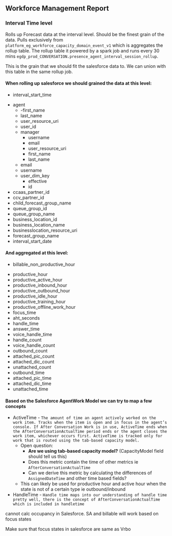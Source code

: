 ## Workforce Management Report
### Interval Time level
Rolls up Forecast data at the interval level. Should be the finest grain of the data. Pulls exclusively from `platform_eg_workforce_capacity_domain_event_v1` which is aggregates the rollup table. The rollup table it powered by a spark job and runs every 30 mins `egdp_prod_CONVERSATION.presence_agent_interval_session_rollup`. 

This is the grain that we should fit the salesforce data to. We can union with this table in the same rollup job.

#### When rolling up salesforce we should grained the data at this level:

* interval_start_time
- agent
	- -first_name
	- last_name
	- user_resource_uri
	- user_id
	- manager
	    - username
	    - email
	    - user_resource_uri
	    - first_name
	    - last_name
	- email
	- username
	- user_dim_key
	    - effective
	    - id
- ccaas_partner_id
- ccv_partner_id
- child_forecast_group_name
- queue_group_id
- queue_group_name
- business_location_id
- business_location_name
- businesslocation_resource_uri
- forecast_group_name
- interval_start_date

#### And aggregated at this level:
* billable_non_productive_hour
- productive_hour
- productive_active_hour
- productive_inbound_hour
- productive_outbound_hour
- productive_idle_hour
- productive_training_hour
- productive_offline_work_hour
- focus_time
- aht_seconds
- handle_time
- answer_time
- voice_handle_time
- handle_count
- voice_handle_count
- outbound_count
- attached_pic_count
- attached_dic_count
- unattached_count
- outbound_time
- attached_pic_time
- attached_dic_time
- unattached_time



#### Based on the Salesforce AgentWork Model we can try to map a few concepts
* ActiveTime - `The amount of time an agent actively worked on the work item. Tracks when the item is open and in focus in the agent’s console. If After Conversation Work is in use, ActiveTime ends when the AfterConversationActualTime period ends or the agent closes the work item, whichever occurs first. ActiveTime is tracked only for work that is routed using the tab-based capacity model.`
	* Open question:
		* **Are we using tab-based capacity model?** (CapacityModel field should tell us this)
		* Does this metric contain the time of other metrics ie `AfterConversationActualTime`
		* Can we derive this metric by calculating the differences of `AssignedDateTime` and other time based fields?
	* This can likely be used for productive hour and active hour when the state is not of a certain type ie outbound/inbound
* HandleTime - `Handle time maps into our understanding of handle time pretty well, there is the concept of AfterConversationActualTime which is included in handletime `


cannot calc occupancy in Salesforce.
SA and billable will work based on focus states

Make sure that focus states in salesforce are same as Vrbo